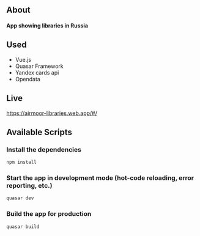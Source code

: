 ## About
#### App showing libraries in Russia

## Used
* Vue.js
* Quasar Framework 
* Yandex cards api
* Opendata 

## Live 
https://airmoor-libraries.web.app/#/

## Available Scripts

### Install the dependencies
```bash
npm install
```

### Start the app in development mode (hot-code reloading, error reporting, etc.)
```bash
quasar dev
```


### Build the app for production
```bash
quasar build
```
